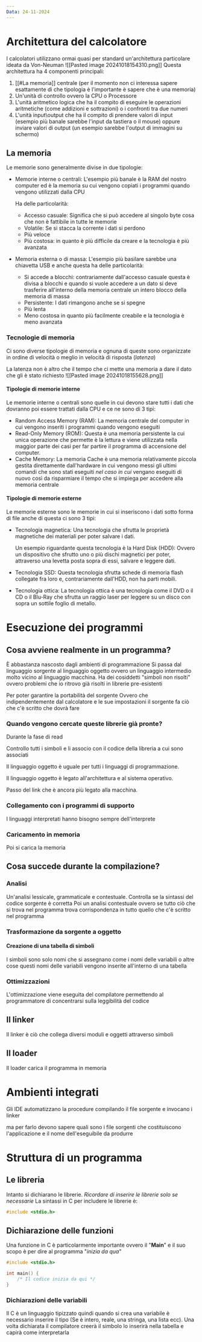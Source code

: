 ```yaml
---
Data: 24-11-2024
---
```



# Architettura del calcolatore
I calcolatori utilizzano ormai quasi per standard un'architettura particolare ideata da Von-Neuman
![[Pasted image 20241018154310.png]]
Questa architettura ha 4 componenti principali:
1. [[#La memoria]] centrale (per il momento non ci interessa sapere esattamente di che tipologia è l'importante è sapere che è una memoria)
2. Un'unità di controllo ovvero la CPU o Processore
3. L'unità aritmetico logica che ha il compito di eseguire le operazioni aritmetiche (come addizioni e sottrazioni) o i confronti tra due numeri
4. L'unità input\output che ha il compito di prendere valori di input (esempio più banale sarebbe l'input da tastiera o il mouse) oppure inviare valori di output (un esempio sarebbe l'output di immagini su schermo)

## La memoria

Le memorie sono generalmente divise in due tipologie:
- Memorie interne o centrali:
  L'esempio più banale è la RAM del nostro computer ed è la memoria su cui vengono copiati i programmi quando vengono utilizzati dalla CPU
  
  Ha delle particolarità:
  - Accesso casuale: Significa che si può accedere al singolo byte cosa che non è fattibile in tutte le memorie
  - Volatile: Se si stacca la corrente i dati si perdono
  - Più veloce
  - Più costosa: in quanto è più difficile da creare e la tecnologia è più avanzata
- Memoria esterna o di massa:
  L'esempio più basilare sarebbe una chiavetta USB e anche questa ha delle particolarità:
  - Si accede a blocchi: contrariamente dall'accesso casuale questa è divisa a blocchi e quando si vuole accedere a un dato si deve trasferire all'interno della memoria centrale un intero blocco della memoria di massa
  - Persistente: I dati rimangono anche se si spegne
  - Più lenta
  - Meno costosa in quanto più facilmente creabile e la tecnologia è meno avanzata

### Tecnologie di memoria
Ci sono diverse tipologie di memoria e ognuna di queste sono organizzate in ordine di velocità o meglio in velocità di risposta (*latenza*)

La latenza non è altro che il tempo che ci mette una memoria a dare il dato che gli è stato richiesto
![[Pasted image 20241018155628.png]]

#### Tipologie di memorie interne
Le memorie interne o centrali sono quelle in cui devono stare tutti i dati che dovranno poi essere trattati dalla CPU e ce ne sono di 3 tipi:
- Random Access Memory (RAM): La memoria centrale del computer in cui vengono inseriti i programmi quando vengono eseguiti
- Read-Only Memory (ROM): Questa è una memoria persistente la cui unica operazione che permette è la lettura e viene utilizzata nella maggior parte dei casi per far partire il programma di accensione del computer.
- Cache Memory: La memoria Cache è una memoria relativamente piccola gestita direttamente dall'hardware in cui vengono messi gli ultimi comandi che sono stati eseguiti *nel caso in cui* vengano eseguiti di nuovo così da risparmiare il tempo che si impiega per accedere alla memoria centrale

#### Tipologie di memorie esterne
Le memorie esterne sono le memorie in cui si inseriscono i dati sotto forma di file anche di questa ci sono 3 tipi:
- Tecnologia magnetica:
  Una tecnologia che sfrutta le proprietà magnetiche dei materiali per poter salvare i dati.
  
  Un esempio riguardante questa tecnologia è la Hard Disk (HDD):
  Ovvero un dispositivo che sfrutto uno o più dischi magnetici per poter, attraverso una levetta posta sopra di essi, salvare e leggere dati.
- Tecnologia SSD:
  Questa tecnologia sfrutta schede di memoria flash collegate fra loro e, contrariamente dall'HDD, non ha parti mobili.
- Tecnologia ottica:
  La tecnologia ottica è una tecnologia come il DVD o il CD o il Blu-Ray che sfrutta un raggio laser per leggere su un disco con sopra un sottile foglio di metallo.

# Esecuzione dei programmi
## Cosa avviene realmente in un programma?

È abbastanza nascosto dagli ambienti di programmazione 
Si passa dal linguaggio sorgente al linguaggio oggetto ovvero un linguaggio intermedio molto vicino al linguaggio macchina. Ha dei cosiddetti "simboli non risolti" ovvero problemi che io ritrovo già risolti in librerie pre-esistenti

Per poter garantire la portabilità del sorgente
Ovvero che indipendentemente dal calcolatore e le sue impostazioni il sorgente fa ciò che c'è scritto che dovrà fare

### Quando vengono cercate queste librerie già pronte?
Durante la fase di read

Controllo tutti i simboli e li associo con il codice della libreria a cui sono associati

Il linguaggio oggetto è uguale per tutti i linguaggi di programmazione.

Il linguaggio oggetto è legato all'architettura e al sistema operativo.

Passo del link che è ancora più legato alla macchina.

### Collegamento con i programmi di supporto
I linguaggi interpretati hanno bisogno sempre dell'interprete


### Caricamento in memoria
Poi si carica la memoria


## Cosa succede durante la compilazione?

### Analisi
Un'analisi lessicale, grammaticale e contestuale. 
Controlla se la sintassi del codice sorgente è corretta
Poi un analisi contestuale ovvero se tutto ciò che si trova nel programma trova corrispondenza in tutto quello che c'è scritto nel programma

### Trasformazione da sorgente a oggetto
#### Creazione di una tabella di simboli
I simboli sono solo nomi che si assegnano come i nomi delle variabili o altre cose questi nomi delle variabili vengono inserite all'interno di una tabella

### Ottimizzazioni
L'ottimizzazione viene eseguita del compilatore permettendo al programmatore di concentrarsi sulla leggibilità del codice

## Il linker
Il linker è ciò che collega diversi moduli e oggetti attraverso simboli

## Il loader
Il loader carica il programma in memoria

# Ambienti integrati

Gli IDE automatizzano la procedure compilando il file sorgente e invocano i linker

ma per farlo devono sapere quali sono i file sorgenti che costituiscono l'applicazione e il nome dell'eseguibile da produrre

# Struttura di un programma
## Le libreria
Intanto si dichiarano le librerie.
*Ricordare di inserire le librerie solo se necessarie*
La sintassi in C per includere le librerie è:
```C
#include <stdio.h>
```

## Dichiarazione delle funzioni
Una funzione in C è particolarmente importante ovvero il "**Main**" e il suo scopo è per dire al programma "*inizia da qua*"

```C
#include <stdio.h>

int main() {
	/* Il codice inizia da qui */
}
```

### Dichiarazioni delle variabili
Il C è un linguaggio tipizzato quindi quando si crea una variabile è necessario inserire il tipo (Se è intero, reale, una stringa, una lista ecc).
Una volta dichiarata il compilatore creerà il simbolo lo inserirà nella tabella e capirà come interpretarla

